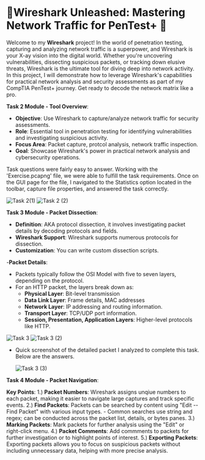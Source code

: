 # 🚨Wireshark Unleashed: Mastering Network Traffic for PenTest+ 🦈

Welcome to my **Wireshark** project! In the world of penetration testing, capturing and analyzing network traffic is a superpower, and Wireshark is your X-ay vision into the digital world. Whether you're uncovering vulnerabilities, dissecting suspicious packets, or tracking down elusive threats, Wireshark is the ultimate tool for diving deep into network activity. In this project, I will demonstrate how to leverage Wireshark's capabilities for practical network analysis and security assessments as part of my CompTIA PenTest+ journey. Get ready to decode the network matrix like a pro.

**Task 2 Module - Tool Overview**:

- **Objective**: Use Wireshark to capture/analyze network traffic for security assessments.
- **Role**: Essential tool in penetration testing for identifying vulnerabilities and investigating suspicious activity.
- **Focus Area**: Packet capture, protcol analysis, network traffic inspection.
- **Goal**: Showcase Wireshark's power in practical network analysis and cybersecurity operations.

Task questions were fairly easy to answer.  Working with the 'Exercise.pcapng' file, we were able to fulfill the task requirements.  Once on the GUI page for the file, I navigated to the Statistics option located in the toolbar, capture file properties, and answered the task correctly.

![Task 2(1)](https://github.com/user-attachments/assets/e600db3c-6192-449a-9fb0-afc1c3066257)
![Task 2 (2)](https://github.com/user-attachments/assets/03ad008c-fe72-47f4-9ffb-bfac8ee10d8b)

**Task 3 Module - Packet Dissection**:
- **Definition**: AKA protocol dissection, it involves investigating packet details by decoding protocols and fields.
- **Wireshark Support**: Wireshark supports numerous protocols for dissection.
- **Customization**: You can write custom dissection scripts.


-**Packet Details**: 
  - Packets typically follow the OSI Model with five to seven layers, depending on the protocol.
  - For an HTTP packet, the layers break down as:
    - **Physical Layer**: Bit-level transmission
    - **Data Link Layer**: Frame details, MAC addresses
    - **Network Layer**: IP addressing and routing information.
    - **Transport Layer**: TCP/UDP port information.
    - **Session, Presentation, Application Layers**: Higher-level protocols like HTTP.
   
  ![Task 3](https://github.com/user-attachments/assets/220f03e4-852d-4571-9b26-6ab8177c41d2) ![Task 3 (2)](https://github.com/user-attachments/assets/ae332bf3-93da-412f-b5ac-ad672130efbe)  
  
  - Quick screenshot of the detailed packet I analyzed to complete this task. Below are the answers.

    ![Task 3 (3)](https://github.com/user-attachments/assets/e45f3664-f281-48cd-8042-3a615602ca12)

**Task 4 Module - Packet Navigation**:

**Key Points**:
1.) **Packet Numbers**: Wireshark assigns unqiue numbers to each packet, making it easier to navigate large captures and track specific events.
2.) **Find Packets**: Packets can be searched by content using "Edit -- Find Packet" with various input types.
    - Common searches use string and regex; can be conducted across the packet list, details, or bytes panes.
3.) **Marking Packets**: Mark packets for further analysis using the "Edit" or right-click menu.
4.) **Packet Comments**: Add commments to packets for further investigation or to highlight points of interest.
5.) **Exporting Packets**: Exporting packets allows you to focus on suspicious packets without including unnecessary data, helping with more precise analysis.
